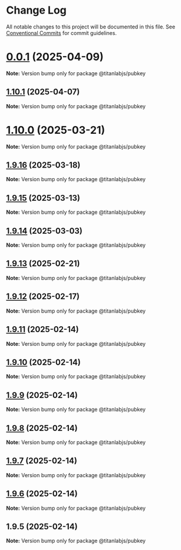 # Change Log

All notable changes to this project will be documented in this file.
See [Conventional Commits](https://conventionalcommits.org) for commit guidelines.

# [0.0.1](https://github.com/hyperweb-io/titanlabjs/compare/@titanlabjs/pubkey@1.10.1...@titanlabjs/pubkey@0.0.1) (2025-04-09)

**Note:** Version bump only for package @titanlabjs/pubkey

## [1.10.1](https://github.com/hyperweb-io/titanlabjs/compare/@titanlabjs/pubkey@1.10.0...@titanlabjs/pubkey@1.10.1) (2025-04-07)

**Note:** Version bump only for package @titanlabjs/pubkey

# [1.10.0](https://github.com/hyperweb-io/titanlabjs/compare/@titanlabjs/pubkey@1.9.16...@titanlabjs/pubkey@1.10.0) (2025-03-21)

**Note:** Version bump only for package @titanlabjs/pubkey

## [1.9.16](https://github.com/hyperweb-io/titanlabjs/compare/@titanlabjs/pubkey@1.9.15...@titanlabjs/pubkey@1.9.16) (2025-03-18)

**Note:** Version bump only for package @titanlabjs/pubkey

## [1.9.15](https://github.com/hyperweb-io/titanlabjs/compare/@titanlabjs/pubkey@1.9.14...@titanlabjs/pubkey@1.9.15) (2025-03-13)

**Note:** Version bump only for package @titanlabjs/pubkey

## [1.9.14](https://github.com/hyperweb-io/titanlabjs/compare/@titanlabjs/pubkey@1.9.13...@titanlabjs/pubkey@1.9.14) (2025-03-03)

**Note:** Version bump only for package @titanlabjs/pubkey

## [1.9.13](https://github.com/hyperweb-io/titanlabjs/compare/@titanlabjs/pubkey@1.9.12...@titanlabjs/pubkey@1.9.13) (2025-02-21)

**Note:** Version bump only for package @titanlabjs/pubkey

## [1.9.12](https://github.com/hyperweb-io/titanlabjs/compare/@titanlabjs/pubkey@1.9.11...@titanlabjs/pubkey@1.9.12) (2025-02-17)

**Note:** Version bump only for package @titanlabjs/pubkey

## [1.9.11](https://github.com/hyperweb-io/titanlabjs/compare/@titanlabjs/pubkey@1.9.10...@titanlabjs/pubkey@1.9.11) (2025-02-14)

**Note:** Version bump only for package @titanlabjs/pubkey

## [1.9.10](https://github.com/hyperweb-io/titanlabjs/compare/@titanlabjs/pubkey@1.9.9...@titanlabjs/pubkey@1.9.10) (2025-02-14)

**Note:** Version bump only for package @titanlabjs/pubkey

## [1.9.9](https://github.com/hyperweb-io/titanlabjs/compare/@titanlabjs/pubkey@1.9.8...@titanlabjs/pubkey@1.9.9) (2025-02-14)

**Note:** Version bump only for package @titanlabjs/pubkey

## [1.9.8](https://github.com/hyperweb-io/titanlabjs/compare/@titanlabjs/pubkey@1.9.7...@titanlabjs/pubkey@1.9.8) (2025-02-14)

**Note:** Version bump only for package @titanlabjs/pubkey

## [1.9.7](https://github.com/hyperweb-io/titanlabjs/compare/@titanlabjs/pubkey@1.9.6...@titanlabjs/pubkey@1.9.7) (2025-02-14)

**Note:** Version bump only for package @titanlabjs/pubkey

## [1.9.6](https://github.com/hyperweb-io/titanlabjs/compare/@titanlabjs/pubkey@1.9.5...@titanlabjs/pubkey@1.9.6) (2025-02-14)

**Note:** Version bump only for package @titanlabjs/pubkey

## 1.9.5 (2025-02-14)

**Note:** Version bump only for package @titanlabjs/pubkey
